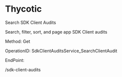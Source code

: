 #     Thycotic


Search SDK Client Audits

Search, filter, sort, and page app SDK Client audits

Method: Get

OperationID: SdkClientAuditsService_SearchClientAudit

EndPoint:

/sdk-client-audits
